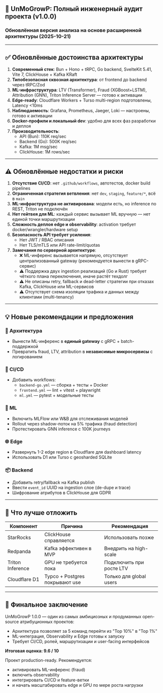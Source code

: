 ## 🧠 UnMoGrowP: Полный инженерный аудит проекта (v1.0.0)

### Обновлённая версия анализа на основе расширенной архитектуры (2025-10-21)

---

## ✅ Обновлённые достоинства архитектуры

1. **Современный стек**: Bun + Hono + tRPC, Go backend, SvelteKit 5.41, Vite 7, ClickHouse + Kafka KRaft
2. **Типобезопасная сквозная архитектура**: от frontend до backend через tRPC/Zod
3. **ML-инфраструктура**: LTV (Transformer), Fraud (XGBoost+LSTM), Attribution (GNN), Triton Inference Server — готово к активации
4. **Edge-ready**: Cloudflare Workers + Turso multi-region подготовлены, Latency <10ms
5. **Наблюдаемость**: Grafana, Prometheus, Jaeger, Loki — настроены, готово к активации
6. **Docker-профили и локальный dev**: удобно для всех фаз разработки и деплоя
7. **Производительность**:
   - API (Bun): 110K req/sec
   - Backend (Go): 500K req/sec
   - Kafka: 1M msg/sec
   - ClickHouse: 1M rows/sec

---

## ⚠️ Обновлённые недостатки и риски

1. **Отсутствие CI/CD**: нет `.github/workflows`, автотестов, docker build pipelines
2. **Ограниченная стратегия ветвления**: нет `dev`, `staging`, `feature/*`, всё в `main`
3. **ML-инфраструктура не активирована**: модели есть, но inference по REST, Triton не подключён
4. **Нет гейтвея для ML**: каждый сервис вызывает ML вручную — нет единой точки маршрутизации
5. **Сложность деплоя edge и observability**: activation требует docker/wrangler/hardware setup
6. **Безопасность API требует усиления**:
   - Нет JWT / RBAC описания
   - Нет TLS/mTLS или API rate-limit/quotas
7. **Замечания по серверной архитектуре**:
   - ❌ ML-инференс вызывается напрямую, отсутствует централизованный gateway (рекомендуется вынести в gRPC-сервис)
   - ⚠️ Поддержка двух ingestion реализаций (Go и Rust) требует чёткого плана переключения, иначе растёт техдолг
   - ⚠️ Не описаны retry, fallback и dead-letter стратегии при отказах Kafka, ClickHouse или ML-сервисов
   - ⚠️ Отсутствует схема изоляции трафика и данных между клиентами (multi-tenancy)

---

## 💡 Новые рекомендации и предложения

### 🧱 Архитектура
- Вынести ML-инференс в **единый gateway** с gRPC + batch-поддержкой
- Превратить fraud, LTV, attribution в **независимые микросервисы** с логированием

### 🧪 CI/CD
- Добавить workflows:
  - `backend-go.yml` — сборка + тесты + Docker
  - `frontend.yml` — lint + vitest + playwright
  - `ml.yml` — pytest + модельные тесты

### 🧠 ML
- Включить MLFlow или W&B для отслеживания моделей
- Rollout через shadow-поток на 5% трафика (fraud detection)
- Протестировать GNN inference с 100K journeys

### 🌐 Edge
- Развернуть 1-2 edge region в Cloudflare для dashboard latency
- Использовать D1 или Turso с geosharded SQLite

### 📦 Backend
- Добавить retry/fallback на Kafka publish
- Ввести `event_id` UUID на ingestion слое (de-dupe и trace)
- Шифрование атрибутов в ClickHouse для GDPR

---

## 🚫 Что лучше отложить

| Компонент         | Причина                          | Рекомендация               |
|------------------|----------------------------------|----------------------------|
| StarRocks         | ClickHouse справляется           | Использовать позже         |
| Redpanda          | Kafka эффективен в MVP           | Внедрить на high-scale     |
| Triton Inference  | GPU не требуется пока            | Подключить при росте LTV   |
| Cloudflare D1     | Турсо + Postgres покрывают use   | Только для global users    |

---

## 📌 Финальное заключение
UnMoGrowP 1.0.0 — один из самых амбициозных и продуманных open-source атрибуционных проектов:
- Архитектура позволяет за 5 команд перейти из "Top 10%" в "Top 1%"
- ML-интеграция, Observability и Edge готовы к запуску
- Требует CI/CD, ролей, маршрутизации и user-facing интерфейсов

**Итоговая оценка: 9.6 / 10**

Проект production-ready. Рекомендуется:
- активировать ML-инференс (fraud)
- включить observability
- интегрировать CI/CD и feature-ветки
- и начать масштабировать edge и GPU по мере роста нагрузки
